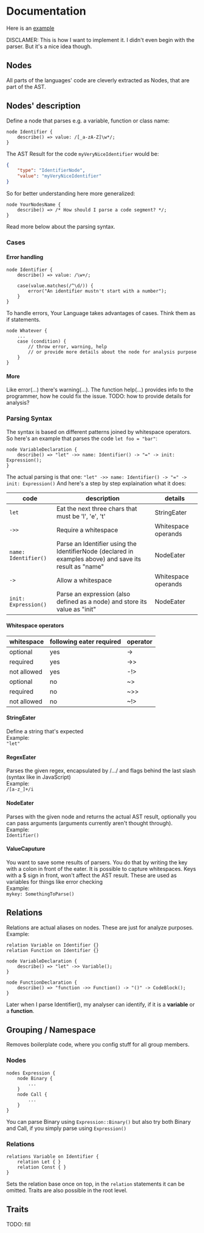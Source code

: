 # Documentation
Here is an [example](./target-syntax)

DISCLAMER: This is how I want to implement it. I didn't even begin with the parser. But it's a nice idea though.

## Nodes
All parts of the languages' code are cleverly extracted as Nodes, that are part of the AST.

## Nodes' description
Define a node that parses e.g. a variable, function or class name:
```yl
node Identifier {
    describe() => value: /[_a-zA-Z]\w*/;
}
```

The AST Result for the code `myVeryNiceIdentifier` would be:
```json
{
    "type": "IdentifierNode",
    "value": "myVeryNiceIdentifier"
}
```

So for better understanding here more generalized:
```yl
node YourNodesName {
    describe() => /* How should I parse a code segment? */;
}
```
Read more below about the parsing syntax.
### Cases
#### Error handling
```yl
node Identifier {
    describe() => value: /\w+/;
    
    case(value.matches(/^\d/)) {
        error("An identifier mustn't start with a number");
    }
}
```
To handle errors, Your Language takes advantages of cases. Think them as if statements.
```yl
node Whatever {
    ...
    case (condition) {
        // throw error, warning, help
        // or provide more details about the node for analysis purpose 
    }
}
```

#### More
Like error(...) there's warning(...). The function help(...) provides info to the programmer, how he could fix the issue.
TODO: how to provide details for analysis?


### Parsing Syntax
The syntax is based on different patterns joined by whitespace operators.
So here's an example that parses the code `let foo = "bar"`:
```yl
node VariableDeclaration {
    describe() => "let" ->> name: Identifier() -> "=" -> init: Expression();
}
```
The actual parsing is that one:
`"let" ->> name: Identifier() -> "=" -> init: Expression()`
And here's a step by step explaination what it does:

| code                 | description                                                                                             | details             |
|----------------------|---------------------------------------------------------------------------------------------------------|---------------------|
| `let`                | Eat the next three chars that must be 'l', 'e', 't'                                                     | StringEater         |
| `->>`                  | Require a whitespace                                                                                    | Whitespace operands |
| `name: Identifier()` | Parse an Identifier using the IdentifierNode (declared in examples above) and save its result as "name" | NodeEater           |
| `->`                  | Allow a whitespace                                                                                      | Whitespace operands |
| `init: Expression()` | Parse an expression (also defined as a node) and store its value as "init"                              | NodeEater           |

#### Whitespace operators
| whitespace  | following eater required | operator |
|-------------|--------------------|----------|
| optional    | yes                 | ->       |
| required    | yes                 | ->>      |
| not allowed | yes                 | -!>      |
| optional    | no                | ~>       |
| required    | no                | ~>>      |
| not allowed | no                | ~!>      |


#### StringEater
Define a string that's expected  
Example:  
`"let"`

#### RegexEater
Parses the given regex, encapsulated by /.../ and flags behind the last slash (syntax like in JavaScript)  
Example:  
`/[a-z_]+/i`

#### NodeEater
Parses with the given node and returns the actual AST result, optionally you can pass arguments (arguments currently aren't thought through).  
Example:  
`Identifier()`

#### ValueCaputure
You want to save some results of parsers. You do that by writing the key with a colon in front of the eater.
It is possible to capture whitespaces.
Keys with a $ sign in front, won't affect the AST result. These are used as variables for things like error checking  
Example:  
`mykey: SomethingToParse()`

## Relations
Relations are actual aliases on nodes.
These are just for analyze purposes.  
Example:  
```yl
relation Variable on Identifier {}
relation Function on Identifier {}

node VariableDeclaration {
    describe() => "let" ->> Variable();
}

node FunctionDeclaration {
    describe() => "function ->> Function() -> "()" -> CodeBlock();
}
```
Later when I parse Identifier(), my analyser can identify, if it is a **variable** or a **function**.

## Grouping / Namespace
Removes boilerplate code, where you config stuff for all group members.

### Nodes
```yl
nodes Expression {
    node Binary {
        ...
    }
    node Call {
        ...
    }
}
```
You can parse Binary using `Expression::Binary()` but also try both Binary and Call, if you simply parse using `Expression()`

### Relations
```yl
relations Variable on Identifier {
    relation Let { }
    relation Const { }
}
```
Sets the relation base once on top, in the `relation` statements it can be omitted.
Traits are also possible in the root level.

## Traits
TODO: fill
